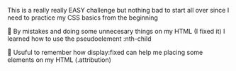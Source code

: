 This is a really really EASY challenge but nothing bad to start all over since I need to practice my CSS basics from the beginning 

:anger: By mistakes and doing some unnecesary things on my HTML (I fixed it) I learned how to use the pseudoelement :nth-child

:100:	Usuful to remember how display:fixed can help me placing some elements on my HTML (.attribution)
